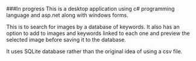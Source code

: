 ###In progress
This is a desktop application using c# programming language and asp.net along with windows forms. 

This is to search for images by a database of keywords. It also has an option to add to images and keywords linked to each one and preview the selected image before saving it to the database.

It uses SQLite database rather than the original idea of using a csv file.
